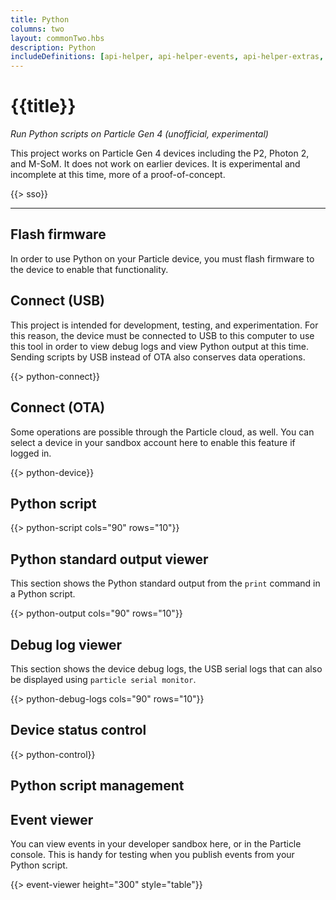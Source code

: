 ```yaml
---
title: Python
columns: two
layout: commonTwo.hbs
description: Python
includeDefinitions: [api-helper, api-helper-events, api-helper-extras, api-helper-usb, codemirror, python]
---
```


# {{title}}

*Run Python scripts on Particle Gen 4 (unofficial, experimental)*

This project works on Particle Gen 4 devices including the P2, Photon 2, and M-SoM. It does not work on earlier devices. It is experimental and incomplete at this time, more of a proof-of-concept.

{{> sso}}

---

## Flash firmware

In order to use Python on your Particle device, you must flash firmware to the device to enable that functionality.

## Connect (USB)

This project is intended for development, testing, and experimentation. For this reason, the device must be connected 
to USB to this computer to use this tool in order to view debug logs and view Python output at this time. Sending
scripts by USB instead of OTA also conserves data operations.

{{> python-connect}}

## Connect (OTA)

Some operations are possible through the Particle cloud, as well. You can select a device in your sandbox
account here to enable this feature if logged in.

{{> python-device}}

## Python script

{{> python-script cols="90" rows="10"}}

## Python standard output viewer

This section shows the Python standard output from the `print` command in a Python script.

{{> python-output cols="90" rows="10"}}


## Debug log viewer

This section shows the device debug logs, the USB serial logs that can also be displayed using `particle serial monitor`.

{{> python-debug-logs cols="90" rows="10"}}

## Device status control

{{> python-control}}

## Python script management


## Event viewer

You can view events in your developer sandbox here, or in the Particle console. This is handy for testing when you publish events from your Python script.

{{> event-viewer height="300" style="table"}}




